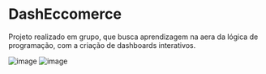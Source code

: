 # DashEccomerce

Projeto realizado em grupo, que busca aprendizagem na aera da lógica de programação, com a criação de dashboards interativos.


![image](https://user-images.githubusercontent.com/69866365/147879349-1661133f-c1a0-4fda-9638-8e67c1600610.png)
![image](https://user-images.githubusercontent.com/69866365/147879387-634a6704-b13f-40fa-b89d-8e8728c800c2.png)
